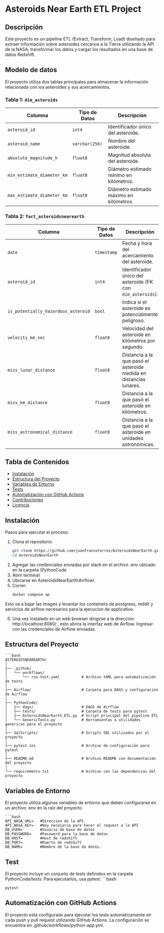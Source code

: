 # Asteroids Near Earth ETL Project

## Descripción
Este proyecto es un pipeline ETL (Extract, Transform, Load) diseñado para extraer información sobre asteroides cercanos a la Tierra utilizando la API de la NASA, transformar los datos y cargar los resultados en una base de datos Redshift.

## Modelo de datos


El proyecto utiliza dos tablas principales para almacenar la información relacionada con los asteroides y sus acercamientos.

### Tabla 1: `dim_asteroids`

| Columna                   | Tipo de Datos   | Descripción                                         |
|---------------------------|-----------------|-----------------------------------------------------|
| `asteroid_id`              | `int4`          | Identificador único del asteroide.                  |
| `asteroid_name`            | `varchar(256)`  | Nombre del asteroide.                               |
| `absolute_magnitude_h`     | `float8`        | Magnitud absoluta del asteroide.                    |
| `min_estimate_diameter_km` | `float8`        | Diámetro estimado mínimo en kilómetros.             |
| `max_estimate_diameter_km` | `float8`        | Diámetro estimado máximo en kilómetros.             |

### Tabla 2: `fact_asteroidsnearearth`

| Columna                              | Tipo de Datos   | Descripción                                         |
|--------------------------------------|-----------------|-----------------------------------------------------|
| `date`                               | `timestamp`     | Fecha y hora del acercamiento del asteroide.        |
| `asteroid_id`                        | `int4`          | Identificador único del asteroide (FK con `dim_asteroids`). |
| `is_potentially_hazardous_asteroid`  | `bool`          | Indica si el asteroide es potencialmente peligroso. |
| `velocity_km_sec`                    | `float8`        | Velocidad del asteroide en kilómetros por segundo.   |
| `miss_lunar_distance`                | `float8`        | Distancia a la que pasó el asteroide medida en distancias lunares. |
| `miss_km_distance`                   | `float8`        | Distancia a la que pasó el asteroide en kilómetros.  |
| `miss_astronomical_distance`         | `float8`        | Distancia a la que pasó el asteroide en unidades astronómicas. |




## Tabla de Contenidos
- [Instalación](#instalación)
- [Estructura del Proyecto](#estructura-del-proyecto)
- [Variables de Entorno](#variables-de-entorno)
- [Tests](#tests)
- [Automatización con GitHub Actions](#automatización-con-github-actions)
- [Contribuciones](#contribuciones)
- [Licencia](#licencia)

## Instalación

Pasos para ejecutar el proceso:

1. Clona el repositorio:
   ```bash
   git clone https://github.com/juanfrancotorrez/AsteroidsNearEarth.git
   cd AsteroidsNearEarth
2. Agregar las credenciales enviadas por slack en el archivo .env ubicado en la carpeta \PythonCode
3. Abrir terminal
4. Ubicarse en AsteroidsNearEarth\Airflow\
5. Correr: 
    ```bash
    docker compose up

Esto va a bajar las images y levantar los containers de postgress, reddit  y servicios de airflow necesarios para la ejecucion de applicativo.

6. Una vez instalado en un web browser dirigirse a la dirección: http://localhost:8080/ , esto abrira la interfaz web de Airflow. Ingresar con las credenciales de Airflow enviadas.


## Estructura del Proyecto
    ```bash
    ASTEROIDSNEAREARTH/
    │
    ├── .github/
    │   └── workflows/
    │       └── run-test.yaml          # Archivo YAML para automatización de tests
    │
    ├── Airflow/                       # Carpeta para DAGS y configuración de Airflow
    │
    ├── PythonCode/
    │   ├── dags/                      # DAGS de Airflow
    │   ├── tests/                     # Carpeta de tests para pytest
    │   ├── AsteroidsNearEarth_ETL.py  # Script principal del pipeline ETL
    │   └── GenericTools.py            # Herramientas o utilidades genéricas para el proyecto
    │
    ├── SqlScripts/                    # Scripts SQL utilizados por el proyecto
    │
    ├── pytest.ini                     # Archivo de configuración para pytest
    │
    ├── README.md                      # Archivo README con documentación del proyecto
    │
    └── requirements.txt               # Archivo con las dependencias del proyecto


## Variables de Entorno

El proyecto utiliza algunas variables de entorno que deben configurarse en un archivo .env en la raíz del proyecto.

    ```bash
    API_NASA_URL=   #Direccion de la API
    API_NASA_KEY=   #Key necesaria para hacer el request a la API
    DB_USER=        #Usuario de base de datos
    DB_PASSWORD=    #Password para la base de datos
    DB_HOST=        #Host de redshift
    DB_PORT=        #Puerto de redshift
    DB_NAME=        #Nombre de la base da datos.

## Test

El proyecto incluye un conjunto de tests definidos en la carpeta PythonCode/tests. Para ejecutarlos, usa pytest:
    ```bash
    
    pytest


## Automatización con GitHub Actions
El proyecto está configurado para ejecutar los tests automáticamente en cada push y pull request utilizando GitHub Actions. La configuración se encuentra en .github/workflows/python-app.yml.